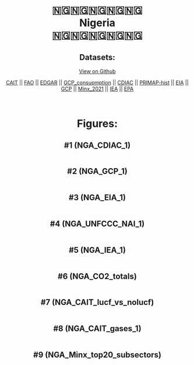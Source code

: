 
<center>
<h1 align="center">
🇳🇬🇳🇬🇳🇬🇳🇬🇳🇬
<br>
Nigeria
<br>
🇳🇬🇳🇬🇳🇬🇳🇬🇳🇬
</h1>
<h2>Datasets:</h2>
<p><a href="https://github.com/dquintani/GreenhouseData/tree/master/country_data/NGA_Nigeria/data">View on Github</a>
<br></p><p><a href="data/NGA_CAIT.csv">CAIT</a> || <a href="data/NGA_FAO.csv">FAO</a> || <a href="data/NGA_EDGAR.csv">EDGAR</a> || <a href="data/NGA_GCP_consupmption.csv">GCP_consupmption</a> || <a href="data/NGA_CDIAC.csv">CDIAC</a> || <a href="data/NGA_PRIMAP-hist.csv">PRIMAP-hist</a> || <a href="data/NGA_EIA.csv">EIA</a> || <a href="data/NGA_GCP.csv">GCP</a> || <a href="data/NGA_Minx_2021.csv">Minx_2021</a> || <a href="data/NGA_IEA.csv">IEA</a> || <a href="data/NGA_EPA.csv">EPA</a></p><p><br></p>
<h1>Figures:</h1><h2>#1 (NGA_CDIAC_1)</h2>
<p><img alt="" src="figures/NGA_CDIAC_1.png" /></p><h2>#2 (NGA_GCP_1)</h2>
<p><img alt="" src="figures/NGA_GCP_1.png" /></p><h2>#3 (NGA_EIA_1)</h2>
<p><img alt="" src="figures/NGA_EIA_1.png" /></p><h2>#4 (NGA_UNFCCC_NAI_1)</h2>
<p><img alt="" src="figures/NGA_UNFCCC_NAI_1.png" /></p><h2>#5 (NGA_IEA_1)</h2>
<p><img alt="" src="figures/NGA_IEA_1.png" /></p><h2>#6 (NGA_CO2_totals)</h2>
<p><img alt="" src="figures/NGA_CO2_totals.png" /></p><h2>#7 (NGA_CAIT_lucf_vs_nolucf)</h2>
<p><img alt="" src="figures/NGA_CAIT_lucf_vs_nolucf.png" /></p><h2>#8 (NGA_CAIT_gases_1)</h2>
<p><img alt="" src="figures/NGA_CAIT_gases_1.png" /></p><h2>#9 (NGA_Minx_top20_subsectors)</h2>
<p><img alt="" src="figures/NGA_Minx_top20_subsectors.png" /></p>